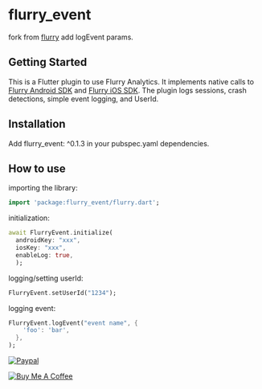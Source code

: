 # flurry_event

fork from [flurry](https://github.com/innovationmauritiustelecom/flurry_plugin_flutter) add logEvent params.

## Getting Started

This is a Flutter plugin to use Flurry Analytics. It implements native calls to [Flurry Android SDK][flurry_sdk_android] and [Flurry iOS SDK][flurry_sdk_ios]. The plugin logs sessions, crash detections, simple event logging, and UserId.

## Installation

Add flurry_event: ^0.1.3 in your pubspec.yaml dependencies.

## How to use

importing the library:

``` dart
import 'package:flurry_event/flurry.dart';
```

initialization:

``` dart
await FlurryEvent.initialize(
  androidKey: "xxx",
  iosKey: "xxx",
  enableLog: true,
  );
```

logging/setting userId:

``` dart
FlurryEvent.setUserId("1234");
```

logging event:

``` dart
FlurryEvent.logEvent("event name", {
    'foo': 'bar',
  },
);
```

[flurry_sdk_android]: https://developer.yahoo.com/flurry/docs/integrateflurry/android
[flurry_sdk_ios]: https://developer.yahoo.com/flurry/docs/integrateflurry/ios

[![Paypal](https://www.paypalobjects.com/webstatic/mktg/Logo/pp-logo-100px.png)](https://paypal.me/paydomliang)

<a href="https://www.buymeacoffee.com/domliang" target="_blank"><img src="https://www.buymeacoffee.com/assets/img/custom_images/purple_img.png" alt="Buy Me A Coffee" style="height: auto !important;width: auto !important;" ></a>
